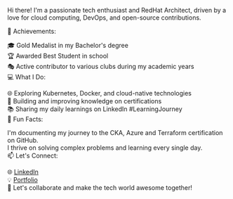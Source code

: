 Hi there! I'm a passionate tech enthusiast and RedHat Architect, driven by a love for cloud computing, DevOps, and open-source contributions.

🏅 Achievements:

🎓 Gold Medalist in my Bachelor's degree                   
🏆 Awarded Best Student in school                    
🎭 Active contributor to various clubs during my academic years                   
💻 What I Do:

🌐 Exploring Kubernetes, Docker, and cloud-native technologies                                   
🔧 Building and improving knowledge on certifications                
📚 Sharing my daily learnings on LinkedIn #LearningJourney               
🚀 Fun Facts:

I'm documenting my journey to the CKA,  Azure and Terraform certification on GitHub.                             
I thrive on solving complex problems and learning every single day.                     
📫 Let's Connect:             

🌐 [LinkedIn](https://www.linkedin.com/in/jananigdara/)                   
💡 [Portfolio](https://jananimpg.github.io/portfolio/)                       
🌟 Let's collaborate and make the tech world awesome together!                    
